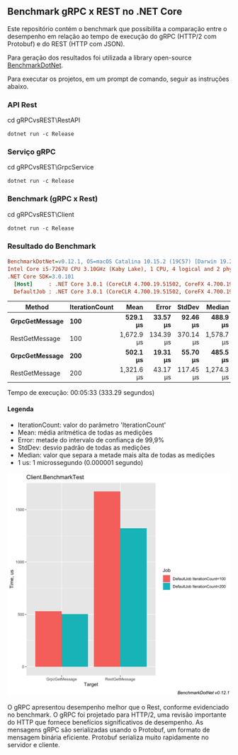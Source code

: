 ## Benchmark gRPC x REST no .NET Core

Este repositório contém o benchmark que possibilita a comparação entre o desempenho em relação ao tempo de execução do gRPC (HTTP/2 com Protobuf) e do REST (HTTP com JSON).

Para geração dos resultados foi utilizada a library open-source <a href="https://github.com/dotnet/BenchmarkDotNet">BenchmarkDotNet</a>.

Para executar os projetos, em um prompt de comando, seguir as instruções abaixo.

### API Rest
cd gRPCvsREST\RestAPI
```
dotnet run -c Release
```

### Serviço gRPC
cd gRPCvsREST\GrpcService
```
dotnet run -c Release
```

### Benchmark (gRPC x Rest)
cd gRPCvsREST\Client
```
dotnet run -c Release
```

### Resultado do Benchmark

``` ini
BenchmarkDotNet=v0.12.1, OS=macOS Catalina 10.15.2 (19C57) [Darwin 19.2.0]
Intel Core i5-7267U CPU 3.10GHz (Kaby Lake), 1 CPU, 4 logical and 2 physical cores
.NET Core SDK=3.0.101
  [Host]     : .NET Core 3.0.1 (CoreCLR 4.700.19.51502, CoreFX 4.700.19.51609), X64 RyuJIT
  DefaultJob : .NET Core 3.0.1 (CoreCLR 4.700.19.51502, CoreFX 4.700.19.51609), X64 RyuJIT
```

|         Method | IterationCount |       Mean |     Error |    StdDev |     Median |
|--------------- |--------------- |-----------:|----------:|----------:|-----------:|
| **GrpcGetMessage** |            **100** |   **529.1 μs** |  **33.57 μs** |  **92.46 μs** |   **488.9 μs** |
| RestGetMessage |            100 | 1,672.9 μs | 134.39 μs | 370.14 μs | 1,578.7 μs |
| **GrpcGetMessage** |            **200** |   **502.1 μs** |  **19.31 μs** |  **55.70 μs** |   **485.5 μs** |
| RestGetMessage |            200 | 1,321.6 μs |  43.17 μs | 117.45 μs | 1,274.3 μs |

Tempo de execução: 00:05:33 (333.29 segundos)

#### Legenda
- IterationCount: valor do parâmetro 'IterationCount'
- Mean: média aritmética de todas as medições
- Error: metade do intervalo de confiança de 99,9%
- StdDev: desvio padrão de todas as medições
- Median: valor que separa a metade mais alta de todas as medições
- 1 us: 1 microssegundo (0.000001 segundo)

<img src="https://github.com/lsilvadev/gRPCvsREST/blob/master/Image/Client.BenchmarkTest-barplot.png" width="600" alt="Gráfico">

O gRPC apresentou desempenho melhor que o Rest, conforme evidenciado no benchmark. O gRPC foi projetado para HTTP/2, uma revisão importante do HTTP que fornece benefícios significativos de desempenho. As mensagens gRPC são serializadas usando o Protobuf, um formato de mensagem binária eficiente. Protobuf serializa muito rapidamente no servidor e cliente.
